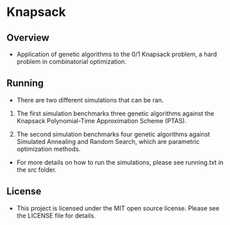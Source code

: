 # Knapsack

## Overview

* Application of genetic algorithms to the 0/1 Knapsack problem, a hard problem in combinatorial optimization. 

## Running

* There are two different simulations that can be ran.

1. The first simulation benchmarks three genetic algorithms against the Knapsack
Polynomial-Time Approximation Scheme (PTAS).

2. The second simulation benchmarks four genetic algorithms against Simulated
Annealing and Random Search, which are parametric optimization methods.

* For more details on how to run the simulations, please see running.txt in the src
folder.

## License

* This project is licensed under the MIT open source license. Please see the LICENSE file for details.
